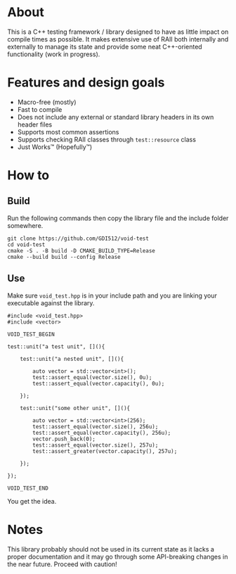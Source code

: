 # About
This is a C++ testing framework / library designed to have as little impact on compile times as possible. It makes extensive use of RAII both internally and externally to manage its state and provide some neat C++-oriented functionality (work in progress).

# Features and design goals
* Macro-free (mostly)
* Fast to compile
* Does not include any external or standard library headers in its own header files
* Supports most common assertions
* Supports checking RAII classes through `test::resource` class
* Just Works™ (Hopefully™)

# How to

## Build
Run the following commands then copy the library file and the include folder somewhere.

    git clone https://github.com/GDI512/void-test
    cd void-test
    cmake -S . -B build -D CMAKE_BUILD_TYPE=Release
    cmake --build build --config Release

## Use
Make sure `void_test.hpp` is in your include path and you are linking your executable against the library.

    #include <void_test.hpp>
    #include <vector>

    VOID_TEST_BEGIN

    test::unit("a test unit", [](){

        test::unit("a nested unit", [](){

            auto vector = std::vector<int>();
            test::assert_equal(vector.size(), 0u);
            test::assert_equal(vector.capacity(), 0u);

        });

        test::unit("some other unit", [](){

            auto vector = std::vector<int>(256);
            test::assert_equal(vector.size(), 256u);
            test::assert_equal(vector.capacity(), 256u);
            vector.push_back(0);
            test::assert_equal(vector.size(), 257u);
            test::assert_greater(vector.capacity(), 257u);

        });

    });

    VOID_TEST_END

You get the idea.

# Notes

This library probably should not be used in its current state as it lacks a proper documentation and it may go through some API-breaking changes in the near future. Proceed with caution!
